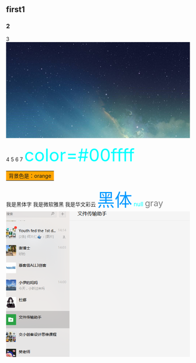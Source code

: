 ## first1
### 2
3
![](无标题.png)

4
5
6
7
<font color=#00ffff size=72 > color=#00ffff</font>
<table><tr><td bgcolor=orange>背景色是：orange</td></tr></table>

<font face="黑体">我是黑体字</font>
<font face="微软雅黑">我是微软雅黑</font>
<font face="STCAIYUN">我是华文彩云</font>
<font color=#0099ff size=12 face="黑体">黑体</font>
<font color=#00ffff size=3>null</font>
<font color=gray size=5>gray</font>
![](1.png)

